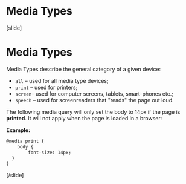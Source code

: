 # Media Types

[slide]
# Media Types

Media Types describe the general category of a given device:
* `all` – used for all media type devices;
* `print` – used for printers;
* `screen`– used for computer screens, tablets, smart-phones etc.;
* `speech` – used for screenreaders that "reads" the page out loud.

The following media query will only set the body to 14px if the page is **printed**. It will not apply when the page is loaded in a browser:

**Example:**
```html
@media print {
    body {
        font-size: 14px;
  }
}
```

[/slide]